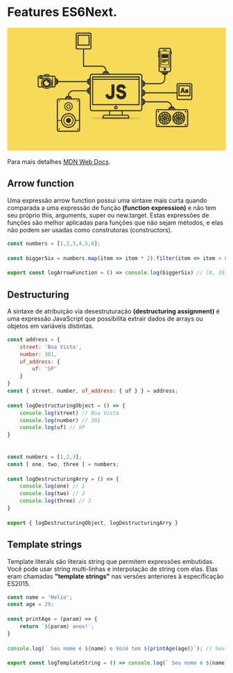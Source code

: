 # Features ES6Next.

<p align="center">
  <img src="images/image-readme.png" width="1000" title="javascript image">
</p>

Para mais detalhes [MDN Web Docs](https://developer.mozilla.org/pt-BR/docs/Web/JavaScript).

## Arrow function

Uma expressão arrow function possui uma sintaxe mais curta quando comparada a uma expressão de função  **(function expression)** 
e não tem seu próprio this, arguments, super ou new.target. Estas expressões de funções são melhor aplicadas para funções que não sejam métodos, 
e elas não podem ser usadas como construtoras (constructors).

```javascript
const numbers = [1,2,3,4,5,6];

const biggerSix = numbers.map(item => item * 2).filter(item => item > 6);

export const logArrowFunction = () => console.log(biggerSix) // [8, 10, 12];
```

## Destructuring

A sintaxe de atribuição via desestruturação  **(destructuring assignment)** é uma expressão JavaScript que possibilita extrair dados de arrays ou objetos em variáveis distintas.


```javascript
const address = {
    street: 'Boa Vista',
    number: 301,
    uf_address: {
        uf: 'SP'
    }
}
const { street, number, uf_address: { uf } } = address;

const logDestructuringObject = () => {
    console.log(street) // Boa Vista
    console.log(number) // 301
    console.log(uf) // SP
}


const numbers = [1,2,3];
const [ one, two, three ] = numbers;

const logDestructuringArry = () => {
    console.log(one) // 1
    console.log(two) // 2
    console.log(three) // 3
}

export { logDestructuringObject, logDestructuringArry }
```

## Template strings

Template literals são literais string que permitem expressões embutidas. Você pode usar string multi-linhas e interpolação de string com elas. Elas eram chamadas **"template strings"** nas versões anteriores à especificação ES2015.

```javascript
const name = 'Helio';
const age = 29;

const printAge = (param) => {
    return `${param} anos!`;
}

console.log(` Seu nome é ${name} e Você tem ${printAge(age)}`); // Seu nome é Helio e Você tem: 29 anos!;

export const logTemplateString = () => console.log(` Seu nome é ${name} e Você tem ${printAge(age)}`);
```